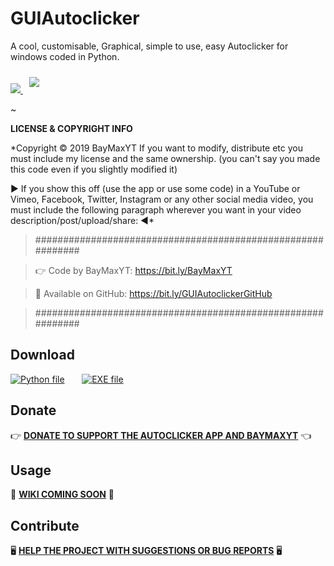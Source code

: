# GUIAutoclicker
A cool, customisable, Graphical, simple to use, easy Autoclicker for windows coded in Python.

<a href="https://github.com/ZeWhiteHatHacker/GUIAutoclicker/releases">
    <img src="https://img.shields.io/github/v/release/ZeWhiteHatHacker/GUIAutoclicker?color=green&label=Latest%20Release">
</a>

<a href="https://twitter.com/ArthurAB9">
    <img src="https://img.shields.io/twitter/url?url=https%3A%2F%2Fgithub.com%2FZeWhiteHatHacker%2FGUIAutoclicker" align="" hspace="10" vspace="10px">
</a>

~

**LICENSE & COPYRIGHT INFO**

*Copyright © 2019 BayMaxYT
If you want to modify, distribute etc you must include my license and the same ownership. (you can't say you made this code even if you slightly modified it)


▶ If you show this off (use the app or use some code) in a YouTube or Vimeo, Facebook, Twitter, Instagram or any other social media video, you must include the following paragraph wherever you want in your video description/post/upload/share: ◀*

> ############################################################

> 👉 Code by BayMaxYT: https://bit.ly/BayMaxYT

> 🔗 Available on GitHub: https://bit.ly/GUIAutoclickerGitHub

> ############################################################



## Download

[![Python file](http://icons.iconarchive.com/icons/cornmanthe3rd/plex/128/Other-python-icon.png)](https://link-to.net/53241/downloadpyfile)&nbsp;&nbsp;&nbsp;&nbsp;&nbsp;&nbsp;
[![EXE file](http://icons.iconarchive.com/icons/pelfusion/flat-file-type/128/exe-icon.png)](https://link-to.net/53241/GUIGitHubExeDownload)&nbsp;&nbsp;&nbsp;&nbsp;&nbsp;&nbsp;


## Donate

👉 **[DONATE TO SUPPORT THE AUTOCLICKER APP AND BAYMAXYT](https://en.tipeee.com/baymax-iii)** 👈 

## Usage

📝 **[WIKI COMING SOON](https://github.com/ZeWhiteHatHacker/GUIAutoclicker/wiki)** 📝

## Contribute

🖥️ **[HELP THE PROJECT WITH SUGGESTIONS OR BUG REPORTS](https://github.com/ZeWhiteHatHacker/GUIAutoclicker/issues)** 🖥️
